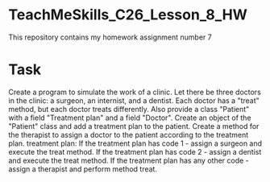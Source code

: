 # TeachMeSkills_C26_Lesson_8_HW
This repository contains my homework assignment number 7
# Task
Create a program to simulate the work of a clinic. 
Let there be three doctors in the clinic: a surgeon, an internist, and a dentist.
Each doctor has a "treat" method, but each doctor treats differently. 
Also provide a class "Patient" with a field "Treatment plan" and a field "Doctor".
Create an object of the "Patient" class and add a treatment plan to the patient. 
Create a method for the therapist to assign a doctor to the patient according to the treatment plan.
treatment plan:
If the treatment plan has code 1 - assign a surgeon and execute the treat method.
If the treatment plan has code 2 - assign a dentist and execute the treat method.
If the treatment plan has any other code - assign a therapist and perform method
treat.
